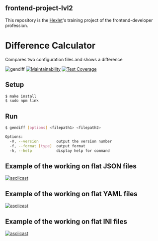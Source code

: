 ## frontend-project-lvl2

This repository is the [Hexlet](https://ru.hexlet.io/professions/frontend/projects/46)'s training project of the frontend-developer profession.

# Difference Calculator
Compares two configuration files and shows a difference

![gendiff](https://github.com/alex-yevs/frontend-project-lvl2/workflows/gendiff/badge.svg)
[![Maintainability](https://api.codeclimate.com/v1/badges/f499ef83c81c2b9b70ac/maintainability)](https://codeclimate.com/github/alex-yevs/frontend-project-lvl2/maintainability)
[![Test Coverage](https://api.codeclimate.com/v1/badges/f499ef83c81c2b9b70ac/test_coverage)](https://codeclimate.com/github/alex-yevs/frontend-project-lvl2/test_coverage)

## Setup

```sh
$ make install
$ sudo npm link
```

## Run

```sh
$ gendiff [options] <filepath1> <filepath2>
```
```sh
Options:
  -V, --version        output the version number
  -f, --format [type]  output format
  -h, --help           display help for command
```
## Example of the working on flat JSON files
[![asciicast](https://asciinema.org/a/qQK3qArtIRdCA1kvDbkmNBvg7.svg)](https://asciinema.org/a/qQK3qArtIRdCA1kvDbkmNBvg7)

## Example of the working on flat YAML files
[![asciicast](https://asciinema.org/a/U2CR0X4LjKs6i3mqLE9rrHLzB.svg)](https://asciinema.org/a/U2CR0X4LjKs6i3mqLE9rrHLzB)

## Example of the working on flat INI files
[![asciicast](https://asciinema.org/a/9KPb42OfOxS3o3n4VYjpWwL65.svg)](https://asciinema.org/a/9KPb42OfOxS3o3n4VYjpWwL65)